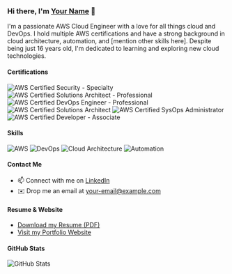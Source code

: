 <!-- Introduction -->
### Hi there, I'm [Your Name](https://your-portfolio-website.com) 👋

I'm a passionate AWS Cloud Engineer with a love for all things cloud and DevOps. I hold multiple AWS certifications and have a strong background in cloud architecture, automation, and [mention other skills here]. Despite being just 16 years old, I'm dedicated to learning and exploring new cloud technologies. 

<!-- Certifications -->
#### Certifications
![AWS Certified Security - Specialty](images/security-specialty-badge.png)
![AWS Certified Solutions Architect - Professional](images/solutions-architect-pro-badge.png)
![AWS Certified DevOps Engineer - Professional](images/devops-engineer-pro-badge.png)
![AWS Certified Solutions Architect](images/solutions-architect-badge.png)
![AWS Certified SysOps Administrator](images/sysops-administrator-badge.png)
![AWS Certified Developer - Associate](images/developer-associate-badge.png)

<!-- Skills -->
#### Skills
![AWS](https://img.shields.io/badge/AWS-Expert-FF9900?logo=amazon-aws&logoColor=white)
![DevOps](https://img.shields.io/badge/DevOps-Enthusiast-3333CC?logo=devops&logoColor=white)
![Cloud Architecture](https://img.shields.io/badge/Cloud%20Architecture-Guru-00CCFF?logo=cloud&logoColor=white)
![Automation](https://img.shields.io/badge/Automation-Ninja-FF33CC?logo=automation&logoColor=white)

<!-- Contact Me -->
#### Contact Me
- 📫 Connect with me on [LinkedIn](https://www.linkedin.com/in/your-linkedin-profile)
- ✉️ Drop me an email at [your-email@example.com](mailto:your-email@example.com)

<!-- Resume and Website -->
#### Resume & Website
- [Download my Resume (PDF)](https://your-website.com/your-resume.pdf)
- [Visit my Portfolio Website](https://your-portfolio-website.com)

<!-- GitHub Stats -->
#### GitHub Stats
![GitHub Stats](https://github-readme-stats.vercel.app/api?username=your-github-username&show_icons=true&theme=radical)

